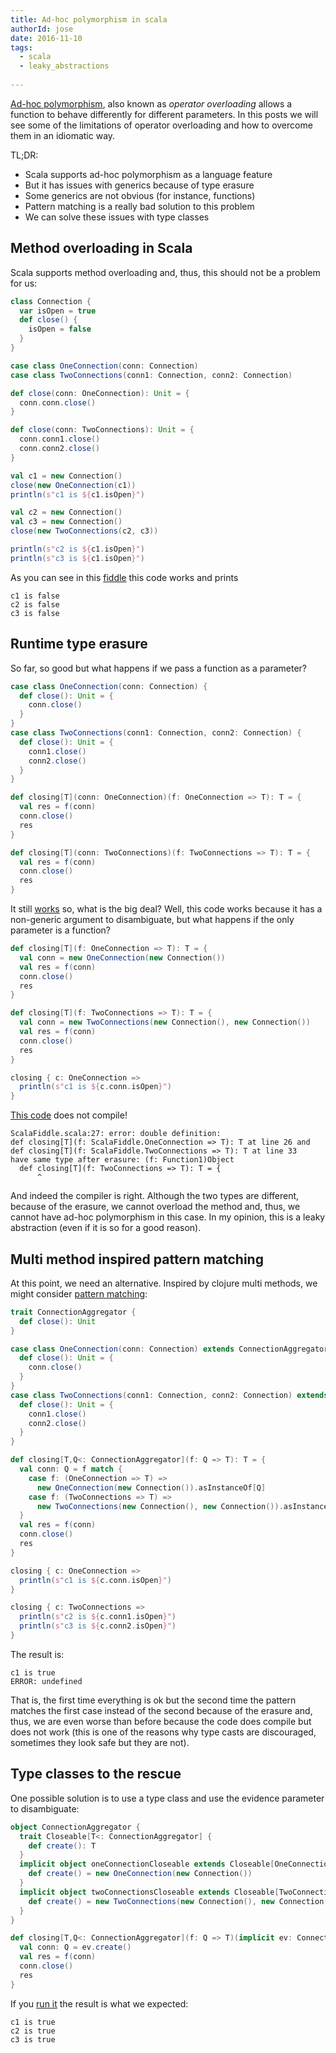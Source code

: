 ```yaml
---
title: Ad-hoc polymorphism in scala
authorId: jose
date: 2016-11-10
tags:
  - scala
  - leaky_abstractions
 
---
```


[Ad-hoc polymorphism](https://en.wikipedia.org/wiki/Ad_hoc_polymorphism), also known as *operator overloading* allows a function to behave differently for different parameters. In this posts we will see some of the limitations of operator overloading and how to overcome them in an idiomatic way.

TL;DR:

* Scala supports ad-hoc polymorphism as a language feature
* But it has issues with generics because of type erasure
* Some generics are not obvious (for instance, functions)
* Pattern matching is a really bad solution to this problem
* We can solve these issues with type classes

<!-- more -->

## Method overloading in Scala
Scala supports method overloading and, thus, this should not be a problem for us:

```scala
class Connection {
  var isOpen = true
  def close() {
    isOpen = false
  }
}

case class OneConnection(conn: Connection)
case class TwoConnections(conn1: Connection, conn2: Connection)

def close(conn: OneConnection): Unit = {
  conn.conn.close()
}

def close(conn: TwoConnections): Unit = {
  conn.conn1.close()
  conn.conn2.close()
}

val c1 = new Connection()
close(new OneConnection(c1))
println(s"c1 is ${c1.isOpen}")

val c2 = new Connection()
val c3 = new Connection()
close(new TwoConnections(c2, c3))

println(s"c2 is ${c1.isOpen}")
println(s"c3 is ${c1.isOpen}")

```

As you can see in this [fiddle](https://scalafiddle.io/sf/60vTlmn/0) this code works and prints 

```
c1 is false
c2 is false
c3 is false
```

## Runtime type erasure

So far, so good but what happens if we pass a function as a parameter?

```scala
case class OneConnection(conn: Connection) {
  def close(): Unit = {
    conn.close()
  }
}
case class TwoConnections(conn1: Connection, conn2: Connection) {
  def close(): Unit = {
    conn1.close()
    conn2.close()
  }
}

def closing[T](conn: OneConnection)(f: OneConnection => T): T = {
  val res = f(conn)
  conn.close()
  res
}

def closing[T](conn: TwoConnections)(f: TwoConnections => T): T = {
  val res = f(conn)
  conn.close()
  res
}
```
It still [works](https://scalafiddle.io/sf/60vTlmn/1) so, what is the big deal? Well, this code works because it has a non-generic argument to disambiguate, but what happens if the only parameter is a function?

```scala
def closing[T](f: OneConnection => T): T = {
  val conn = new OneConnection(new Connection())
  val res = f(conn)
  conn.close()
  res
}

def closing[T](f: TwoConnections => T): T = {
  val conn = new TwoConnections(new Connection(), new Connection())
  val res = f(conn)
  conn.close()
  res
}

closing { c: OneConnection => 
  println(s"c1 is ${c.conn.isOpen}")
}
```

[This code](https://scalafiddle.io/sf/60vTlmn/2) does not compile!

```
ScalaFiddle.scala:27: error: double definition:
def closing[T](f: ScalaFiddle.OneConnection => T): T at line 26 and
def closing[T](f: ScalaFiddle.TwoConnections => T): T at line 33
have same type after erasure: (f: Function1)Object
  def closing[T](f: TwoConnections => T): T = {
      ^ 
```
And indeed the compiler is right. Although the two types are different, because of the erasure, we cannot overload the method and, thus, we cannot have ad-hoc polymorphism in this case. In my opinion, this is a leaky abstraction (even if it is so for a good reason).

## Multi method inspired pattern matching

At this point, we need an alternative. Inspired by clojure multi methods, we might consider [pattern matching](https://scalafiddle.io/sf/60vTlmn/3):

```scala
trait ConnectionAggregator {
  def close(): Unit
}

case class OneConnection(conn: Connection) extends ConnectionAggregator {
  def close(): Unit = {
    conn.close()
  }
}
case class TwoConnections(conn1: Connection, conn2: Connection) extends ConnectionAggregator {
  def close(): Unit = {
    conn1.close()
    conn2.close()
  }
}

def closing[T,Q<: ConnectionAggregator](f: Q => T): T = {
  val conn: Q = f match {
    case f: (OneConnection => T) =>
      new OneConnection(new Connection()).asInstanceOf[Q]
    case f: (TwoConnections => T) =>
      new TwoConnections(new Connection(), new Connection()).asInstanceOf[Q]
  }
  val res = f(conn)
  conn.close()
  res
}

closing { c: OneConnection => 
  println(s"c1 is ${c.conn.isOpen}")
}

closing { c: TwoConnections =>
  println(s"c2 is ${c.conn1.isOpen}")
  println(s"c3 is ${c.conn2.isOpen}")
}
```
The result is:
```
c1 is true
ERROR: undefined
```
That is, the first time everything is ok but the second time the pattern matches the first case instead of the second because of the erasure and, thus, we are even worse than before because the code does compile but does not work (this is one of the reasons why type casts are discouraged, sometimes they look safe but they are not).

## Type classes to the rescue

One possible solution is to use a type class and use the evidence parameter to disambiguate:

```scala
object ConnectionAggregator {
  trait Closeable[T<: ConnectionAggregator] {
    def create(): T
  }
  implicit object oneConnectionCloseable extends Closeable[OneConnection] {
    def create() = new OneConnection(new Connection())
  }
  implicit object twoConnectionsCloseable extends Closeable[TwoConnections] {
    def create() = new TwoConnections(new Connection(), new Connection())
  }
}

def closing[T,Q<: ConnectionAggregator](f: Q => T)(implicit ev: ConnectionAggregator.Closeable[Q]): T = {
  val conn: Q = ev.create()
  val res = f(conn)
  conn.close()
  res
}
```
If you [run it](https://scalafiddle.io/sf/60vTlmn/4) the result is what we expected:

```
c1 is true
c2 is true
c3 is true
```

